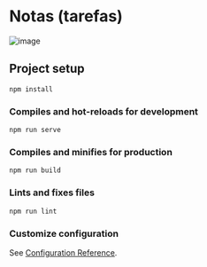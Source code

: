 # Notas (tarefas)

![image](https://user-images.githubusercontent.com/60578173/149013179-8625a616-f8ed-48e3-978f-4adc2a36d235.png)


## Project setup
```
npm install
```

### Compiles and hot-reloads for development
```
npm run serve
```

### Compiles and minifies for production
```
npm run build
```

### Lints and fixes files
```
npm run lint
```

### Customize configuration
See [Configuration Reference](https://cli.vuejs.org/config/).
